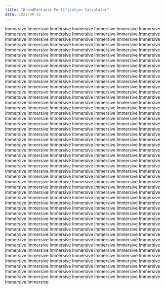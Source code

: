 ```yaml
---
title: "GrandFantasia Fortification Calculator"
date: 2021-09-16
---
```

Immersive Immersive Immersive Immersive Immersive Immersive Immersive Immersive Immersive Immersive Immersive Immersive Immersive Immersive Immersive Immersive Immersive Immersive Immersive Immersive Immersive Immersive Immersive Immersive Immersive Immersive Immersive Immersive Immersive Immersive Immersive Immersive Immersive Immersive Immersive Immersive Immersive Immersive Immersive Immersive Immersive Immersive Immersive Immersive Immersive Immersive Immersive Immersive Immersive Immersive Immersive Immersive Immersive Immersive Immersive Immersive Immersive Immersive Immersive Immersive Immersive Immersive Immersive Immersive Immersive Immersive Immersive Immersive Immersive Immersive Immersive Immersive Immersive Immersive Immersive Immersive Immersive Immersive Immersive Immersive Immersive Immersive Immersive Immersive Immersive Immersive Immersive Immersive Immersive Immersive Immersive Immersive Immersive Immersive Immersive Immersive Immersive Immersive Immersive Immersive Immersive Immersive Immersive Immersive Immersive Immersive Immersive Immersive Immersive Immersive Immersive Immersive Immersive Immersive Immersive Immersive Immersive Immersive Immersive Immersive Immersive Immersive Immersive Immersive Immersive Immersive Immersive Immersive Immersive Immersive Immersive Immersive Immersive Immersive Immersive Immersive Immersive Immersive Immersive Immersive Immersive Immersive Immersive Immersive Immersive Immersive Immersive Immersive Immersive Immersive Immersive Immersive Immersive Immersive Immersive Immersive Immersive Immersive Immersive Immersive Immersive Immersive Immersive Immersive Immersive Immersive Immersive Immersive Immersive Immersive Immersive Immersive Immersive Immersive Immersive Immersive Immersive Immersive Immersive Immersive Immersive Immersive Immersive Immersive Immersive Immersive Immersive Immersive Immersive Immersive Immersive Immersive Immersive Immersive Immersive Immersive Immersive Immersive Immersive Immersive Immersive Immersive Immersive Immersive Immersive Immersive Immersive Immersive Immersive Immersive Immersive Immersive Immersive Immersive Immersive Immersive Immersive Immersive Immersive Immersive Immersive Immersive Immersive Immersive Immersive Immersive Immersive Immersive Immersive Immersive Immersive Immersive Immersive Immersive Immersive Immersive Immersive Immersive Immersive Immersive Immersive Immersive Immersive Immersive Immersive Immersive Immersive Immersive Immersive Immersive Immersive Immersive Immersive Immersive Immersive Immersive Immersive Immersive Immersive Immersive Immersive Immersive Immersive Immersive Immersive Immersive Immersive Immersive Immersive Immersive Immersive Immersive Immersive Immersive Immersive Immersive Immersive Immersive Immersive Immersive Immersive Immersive Immersive Immersive Immersive Immersive Immersive Immersive Immersive Immersive Immersive Immersive Immersive Immersive Immersive Immersive Immersive Immersive Immersive Immersive Immersive Immersive Immersive Immersive Immersive Immersive Immersive Immersive Immersive Immersive Immersive Immersive Immersive Immersive Immersive Immersive Immersive Immersive Immersive Immersive Immersive Immersive Immersive Immersive Immersive Immersive Immersive Immersive Immersive Immersive Immersive Immersive Immersive Immersive Immersive Immersive Immersive Immersive 
